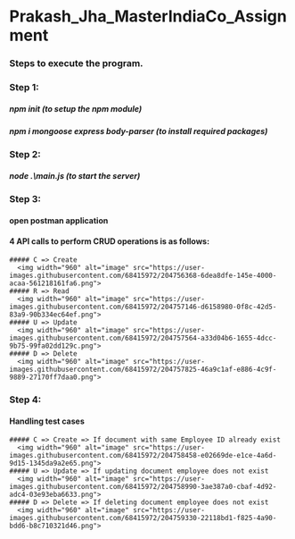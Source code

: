 ﻿# Prakash_Jha_MasterIndiaCo_Assignment
### Steps to execute the program.
### Step 1:
  ##### npm init (to setup the npm module)
  ##### npm i mongoose express body-parser (to install required packages)
  
### Step 2:
  ##### node .\main.js  (to start the server) 
  
### Step 3:
  #### open postman application
  #### 4 API calls to perform CRUD operations is as follows:
    ##### C => Create
      <img width="960" alt="image" src="https://user-images.githubusercontent.com/68415972/204756368-6dea8dfe-145e-4000-acaa-561218161fa6.png">
    ##### R => Read
      <img width="960" alt="image" src="https://user-images.githubusercontent.com/68415972/204757146-d6158980-0f8c-42d5-83a9-90b334ec64ef.png">
    ##### U => Update
      <img width="960" alt="image" src="https://user-images.githubusercontent.com/68415972/204757564-a33d04b6-1655-4dcc-9b75-99fa02dd129c.png">
    ##### D => Delete
      <img width="960" alt="image" src="https://user-images.githubusercontent.com/68415972/204757825-46a9c1af-e886-4c9f-9889-27170ff7daa0.png">

### Step 4:
  #### Handling test cases
    ##### C => Create => If document with same Employee ID already exist
      <img width="960" alt="image" src="https://user-images.githubusercontent.com/68415972/204758458-e02669de-e1ce-4a6d-9d15-1345da9a2e65.png">
    ##### U => Update => If updating document employee does not exist
      <img width="960" alt="image" src="https://user-images.githubusercontent.com/68415972/204758990-3ae387a0-cbaf-4d92-adc4-03e93eba6633.png">
    ##### D => Delete => If deleting document employee does not exist
      <img width="960" alt="image" src="https://user-images.githubusercontent.com/68415972/204759330-22118bd1-f825-4a90-bdd6-b8c710321d46.png">

    
    
